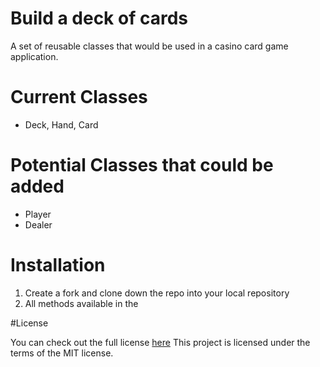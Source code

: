 # Build a deck of cards

A set of reusable classes that would be used in a casino card game application.

# Current Classes

- Deck, Hand, Card

# Potential Classes that could be added

- Player
- Dealer


# Installation

1. Create a fork and clone down the repo into your local repository
2. All methods available in the 

#License

You can check out the full license [here](./License)
This project is licensed under the terms of the MIT license.


